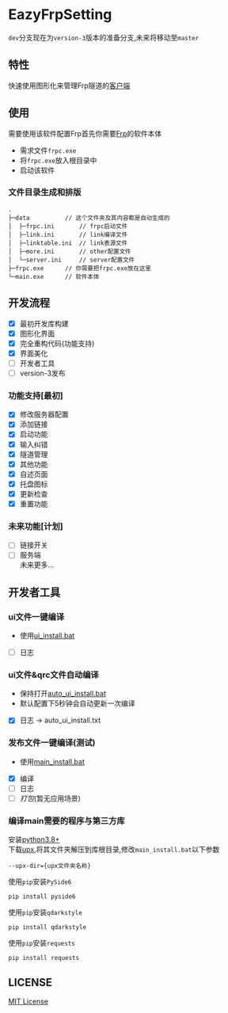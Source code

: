 # EazyFrpSetting
`dev`分支现在为`version-3`版本的准备分支,未来将移动至`master` 
## 特性
快速使用图形化来管理Frp隧道的[客户端](https://github.com/LyceenAiro/EazyFrpSetting)  
## 使用
需要使用该软件配置Frp首先你需要[Frp](https://github.com/fatedier/frp)的软件本体  
- 需求文件`frpc.exe`  
- 将`frpc.exe`放入根目录中
- 启动该软件
### 文件目录生成和排版
```
.
├─data          // 这个文件夹及其内容都是自动生成的
│  ├─frpc.ini       // frpc启动文件
│  ├─link.ini       // link编译文件
│  ├─linktable.ini  // link表源文件
│  ├─more.ini       // other配置文件
│  └─server.ini     // server配置文件
├─frpc.exe      // 你需要把frpc.exe放在这里
└─main.exe      // 软件本体
```
## 开发流程
- [x] 最初开发库构建
- [x] 图形化界面
- [x] 完全重构代码(功能支持)
- [x] 界面美化
- [ ] 开发者工具
- [ ] version-3发布
### 功能支持[最初]
- [x] 修改服务器配置
- [x] 添加链接
- [x] 启动功能
- [x] 输入纠错
- [x] 隧道管理
- [x] 其他功能
- [x] 自述页面
- [x] 托盘图标
- [x] 更新检查
- [x] 重置功能
### 未来功能[计划]
- [ ] 链接开关
- [ ] 服务端  
未来更多...

## 开发者工具
### ui文件一键编译
- 使用[ui_install.bat](./ui_install.bat)
- [ ] 日志
### ui文件&qrc文件自动编译
- 保持打开[auto_ui_install.bat](./auto_ui_install.bat)  
- 默认配置下5秒钟会自动更新一次编译
- [x] 日志 -> auto_ui_install.txt
### 发布文件一键编译(测试)
- 使用[main_install.bat](./main_install.bat)
- [x] 编译
- [ ] 日志
- [ ] _打包_(暂无应用场景)
### 编译main需要的程序与第三方库
安装[python3.8+](https://www.python.org/)  
下载[upx](https://github.com/upx/upx),将其文件夹解压到库根目录,修改`main_install.bat`以下参数
```
--upx-dir={upx文件夹名称}
```
使用`pip`安装`PySide6`
```
pip install pyside6
```
使用`pip`安装`qdarkstyle`
```
pip install qdarkstyle
```
使用`pip`安装`requests`
```
pip install requests
```
## LICENSE
[MIT License](./LICENSE)